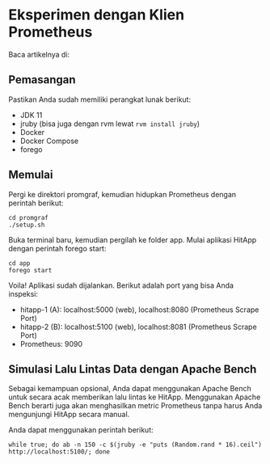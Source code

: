 # Eksperimen dengan Klien Prometheus

Baca artikelnya di: <pending>

## Pemasangan

Pastikan Anda sudah memiliki perangkat lunak berikut:

- JDK 11
- jruby (bisa juga dengan rvm lewat `rvm install jruby`)
- Docker
- Docker Compose
- forego

## Memulai

Pergi ke direktori promgraf, kemudian hidupkan Prometheus dengan
perintah berikut:

    cd promgraf
    ./setup.sh

Buka terminal baru, kemudian pergilah ke folder app. Mulai aplikasi
HitApp dengan perintah forego start:

    cd app
    forego start

Voila! Aplikasi sudah dijalankan. Berikut adalah port yang bisa
Anda inspeksi:

- hitapp-1 (A): localhost:5000 (web), localhost:8080 (Prometheus Scrape Port)
- hitapp-2 (B): localhost:5100 (web), localhost:8081 (Prometheus Scrape Port)
- Prometheus: 9090

## Simulasi Lalu Lintas Data dengan Apache Bench

Sebagai kemampuan opsional, Anda dapat menggunakan Apache Bench
untuk secara acak memberikan lalu lintas ke HitApp. Menggunakan
Apache Bench berarti juga akan menghasilkan metric Prometheus
tanpa harus Anda mengunjungi HitApp secara manual.

Anda dapat menggunakan perintah berikut:

    while true; do ab -n 150 -c $(jruby -e "puts (Random.rand * 16).ceil") http://localhost:5100/; done

